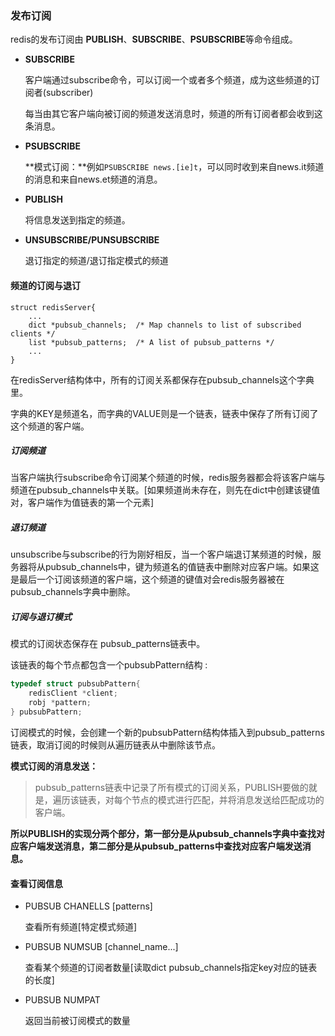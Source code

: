 ### 发布订阅

redis的发布订阅由 **PUBLISH**、**SUBSCRIBE**、**PSUBSCRIBE**等命令组成。

- **SUBSCRIBE**

  客户端通过subscribe命令，可以订阅一个或者多个频道，成为这些频道的订阅者(subscriber)

  每当由其它客户端向被订阅的频道发送消息时，频道的所有订阅者都会收到这条消息。

- **PSUBSCRIBE**

  **模式订阅：**例如`PSUBSCRIBE news.[ie]t`，可以同时收到来自news.it频道的消息和来自news.et频道的消息。

- **PUBLISH**

  将信息发送到指定的频道。

- **UNSUBSCRIBE/PUNSUBSCRIBE**

  退订指定的频道/退订指定模式的频道 



#### 频道的订阅与退订

```
struct redisServer{
	...
	dict *pubsub_channels;  /* Map channels to list of subscribed clients */
    list *pubsub_patterns;  /* A list of pubsub_patterns */
	...
}
```

在redisServer结构体中，所有的订阅关系都保存在pubsub_channels这个字典里。

字典的KEY是频道名，而字典的VALUE则是一个链表，链表中保存了所有订阅了这个频道的客户端。

##### 订阅频道

当客户端执行subscribe命令订阅某个频道的时候，redis服务器都会将该客户端与频道在pubsub_channels中关联。[如果频道尚未存在，则先在dict中创建该键值对，客户端作为值链表的第一个元素]

##### 退订频道

unsubscribe与subscribe的行为刚好相反，当一个客户端退订某频道的时候，服务器将从pubsub_channels中，键为频道名的值链表中删除对应客户端。如果这是最后一个订阅该频道的客户端，这个频道的键值对会redis服务器被在pubsub_channels字典中删除。

##### 订阅与退订模式

模式的订阅状态保存在 pubsub_patterns链表中。

该链表的每个节点都包含一个pubsubPattern结构 :

``` c
typedef struct pubsubPattern{
    redisClient *client;
    robj *pattern;
} pubsubPattern;
```

订阅模式的时候，会创建一个新的pubsubPattern结构体插入到pubsub_patterns链表，取消订阅的时候则从遍历链表从中删除该节点。

**模式订阅的消息发送：**

> pubsub_patterns链表中记录了所有模式的订阅关系，PUBLISH要做的就是，遍历该链表，对每个节点的模式进行匹配，并将消息发送给匹配成功的客户端。

**所以PUBLISH的实现分两个部分，第一部分是从pubsub_channels字典中查找对应客户端发送消息，第二部分是从pubsub_patterns中查找对应客户端发送消息。**



#### 查看订阅信息

- PUBSUB CHANELLS [patterns]

  查看所有频道[特定模式频道]

- PUBSUB NUMSUB [channel_name...]

  查看某个频道的订阅者数量[读取dict pubsub_channels指定key对应的链表的长度]

- PUBSUB NUMPAT

  返回当前被订阅模式的数量